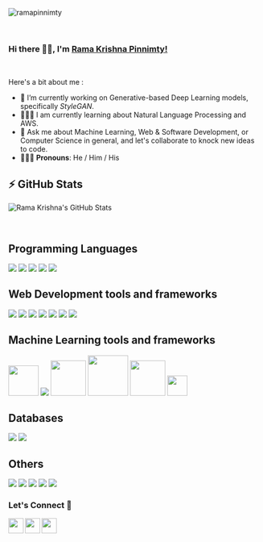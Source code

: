<p align="left"> <img src="https://komarev.com/ghpvc/?username=ramapinnimty" alt="ramapinnimty" /> </p>

<br />

### Hi there 👋🏻, I'm <a href="https://ramapinnimty.github.io/">Rama Krishna Pinnimty! </a>

<br />

Here's a bit about me :

- 🎯 I’m currently working on Generative-based Deep Learning models, specifically *StyleGAN*.
- 👨🏻‍💻 I am currently learning about Natural Language Processing and AWS.
- 💬 Ask me about Machine Learning, Web & Software Development, or Computer Science in general, and let's collaborate to knock new ideas to code.
- 🧔🏻‍♂️ **Pronouns**: He / Him / His


## ⚡ GitHub Stats

![Rama Krishna's GitHub Stats](https://github-readme-stats.vercel.app/api?username=ramapinnimty&show_icons=true&title_color=fff&icon_color=79ff97&text_color=9f9f9f&bg_color=151515)

<br />


## Programming Languages 
<span><img src="https://img.icons8.com/color/48/000000/python.png"/></span>
<img src="https://img.icons8.com/color/48/000000/java-coffee-cup-logo.png"/>
<img src="https://img.icons8.com/color/48/000000/javascript.png"/>
<img src="https://img.icons8.com/color/48/000000/c-programming.png"/>
<img src="https://img.icons8.com/color/48/000000/c-plus-plus-logo.png"/>


## Web Development tools and frameworks
<span><img src="https://img.icons8.com/color/48/000000/html-5.png"/></span>
<img src="https://img.icons8.com/color/48/000000/css3.png"/>
<img src="https://img.icons8.com/color/48/000000/bootstrap.png"/>
<img src="https://img.icons8.com/plasticine/48/000000/react.png"/>
<img src="https://img.icons8.com/color/48/000000/angularjs.png"/>
<img src="https://img.icons8.com/color/48/000000/nodejs.png"/>
<img src="https://img.icons8.com/color/48/000000/flask.png"/>


## Machine Learning tools and frameworks
<span><img width="60px" src="https://upload.wikimedia.org/wikipedia/commons/thumb/0/05/Scikit_learn_logo_small.svg/640px-Scikit_learn_logo_small.svg.png"/></span>
<img src="https://img.icons8.com/fluency/48/000000/opencv.png"/>
<img width="70px" src="https://keras.io/img/logo.png" />
<img width="80px" src="https://www.gstatic.com/devrel-devsite/prod/v583c167abdd1a21bfbd770256d119796fdffc0b7177f088bca68fc6b48429661/tensorflow/images/lockup.svg" />
<img width="70px" src="https://upload.wikimedia.org/wikipedia/commons/9/96/Pytorch_logo.png" />
<img width="40px" src="https://raw.githubusercontent.com/valohai/ml-logos/master/cuda.svg" />


## Databases
<span><img src="https://img.icons8.com/fluency/48/000000/mysql-logo.png"/></span>
<img src="https://img.icons8.com/color/48/000000/mongodb.png"/>


## Others
<span><img src="https://img.icons8.com/color/48/000000/linux.png"/></span>
<img src="https://img.icons8.com/color/48/000000/amazon-web-services.png"/>
<img src="https://img.icons8.com/color/48/000000/git.png"/>
<img src="https://img.icons8.com/color/48/000000/docker.png"/>
<img src="https://img.icons8.com/color/48/000000/latex.png"/>


### Let's Connect 🔗
<a href="https://www.linkedin.com/in/ramapinnimty/">
  <img align="left" width="30px" src="https://img.icons8.com/fluency/48/000000/linkedin.png" />
</a>

<a href="https://twitter.com/ramapinnimty?lang=en">
  <img align="left" width="30px" src="https://img.icons8.com/color/48/000000/twitter.png" />
</a>

<a href="mailto:ramakrishnapinnimty@gmail.com">
  <img align="left" width="30px" src="https://img.icons8.com/fluency/48/000000/gmail-new.png" />
</a>
